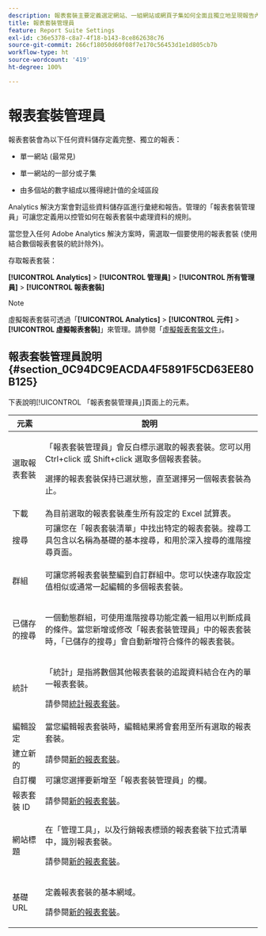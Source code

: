 ```yaml
---
description: 報表套裝主要定義選定網站、一組網站或網頁子集如何全面且獨立地呈現報告內容。
title: 報表套裝管理員
feature: Report Suite Settings
exl-id: c36e5378-c8a7-4f18-b143-8ce862638c76
source-git-commit: 266cf18050d60f08f7e170c56453d1e1d805cb7b
workflow-type: ht
source-wordcount: '419'
ht-degree: 100%

---
```


# 報表套裝管理員

報表套裝會為以下任何資料儲存定義完整、獨立的報表：

* 單一網站 (最常見)

* 單一網站的一部分或子集

* 由多個站的數字組成以獲得總計值的全域區段

Analytics 解決方案會對這些資料儲存區進行彙總和報告。管理的「報表套裝管理員」可讓您定義用以控管如何在報表套裝中處理資料的規則。

當您登入任何 Adobe Analytics 解決方案時，需選取一個要使用的報表套裝 (使用結合數個報表套裝的統計除外)。

存取報表套裝：

**[!UICONTROL Analytics]** > **[!UICONTROL 管理員]** > **[!UICONTROL 所有管理員]** > **[!UICONTROL 報表套裝]**

>[!NOTE]
>
>虛擬報表套裝可透過「**[!UICONTROL Analytics]** > **[!UICONTROL 元件]** > **[!UICONTROL 虛擬報表套裝]**」來管理。請參閱「[虛擬報表套裝文件](/help/components/vrs/vrs-about.md)」。

## 報表套裝管理員說明 {#section_0C94DC9EACDA4F5891F5CD63EE80B125}

下表說明[!UICONTROL 「報表套裝管理員」]頁面上的元素。

<table id="table_F739FBD8DB8D409E916F12F61C5953D0"> 
 <thead> 
  <tr> 
   <th colname="col1" class="entry"> 元素 </th> 
   <th colname="col2" class="entry"> 說明 </th> 
  </tr> 
 </thead>
 <tbody> 
  <tr> 
   <td colname="col1"> <span class="wintitle"> 選取報表套裝</span> </td> 
   <td colname="col2"> <p><span class="wintitle">「報表套裝管理員」</span>會反白標示選取的報表套裝。您可以用 <span class="uicontrol">Ctrl+click</span> 或 <span class="uicontrol">Shift+click</span> 選取多個報表套裝。 </p> <p>選擇的報表套裝保持已選狀態，直至選擇另一個報表套裝為止。 </p> </td> 
  </tr> 
  <tr> 
   <td colname="col1"> <span class="wintitle"> 下載</span> </td> 
   <td colname="col2"> 為目前選取的報表套裝產生所有設定的 Excel 試算表。 </td> 
  </tr> 
  <tr> 
   <td colname="col1"> <span class="wintitle"> 搜尋</span> </td> 
   <td colname="col2"> 可讓您在「報表套裝清單」中找出特定的報表套裝。搜尋工具包含以名稱為基礎的基本搜尋，和用於深入搜尋的進階搜尋頁面。 </td> 
  </tr> 
  <tr> 
   <td colname="col1"> <span class="wintitle">群組 </span> </td> 
   <td colname="col2"> <p>可讓您將報表套裝整編到自訂群組中。您可以快速存取設定值相似或通常一起編輯的多個報表套裝。 </p> </td> 
  </tr> 
  <tr> 
   <td colname="col1"> <span class="wintitle"> 已儲存的搜尋</span> </td> 
   <td colname="col2"> <p>一個動態群組，可使用<span class="wintitle">進階搜尋</span>功能定義一組用以判斷成員的條件。當您新增或修改<span class="wintitle">「報表套裝管理員」</span>中的報表套裝時，<span class="wintitle">「已儲存的搜尋」</span>會自動新增符合條件的報表套裝。 </p> </td> 
  </tr> 
  <tr> 
   <td colname="col1"> <span class="wintitle"> 統計</span> </td> 
   <td colname="col2"> <p>「統計」是指將數個其他報表套裝的追蹤資料結合在內的單一報表套裝。 </p> <p>請參閱<a href="/help/admin/admin/c-manage-report-suites/rollup-report-suite.md">統計報表套裝</a>。 </p> </td> 
  </tr> 
  <tr> 
   <td colname="col1"> <span class="wintitle"> 編輯設定</span> </td> 
   <td colname="col2"> 當您編輯報表套裝時，編輯結果將會套用至所有選取的報表套裝。 </td> 
  </tr> 
  <tr> 
   <td colname="col1"> <span class="wintitle"> 建立新的</span> </td> 
   <td colname="col2">請參閱<a href="/help/admin/admin/c-manage-report-suites/c-new-report-suite/new-report-suite.md">新的報表套裝</a>。 </td> 
  </tr> 
  <tr> 
   <td colname="col1"> <span class="wintitle"> 自訂欄</span> </td> 
   <td colname="col2">可讓您選擇要新增至<span class="wintitle">「報表套裝管理員」</span>的欄。 </td> 
  </tr> 
  <tr> 
   <td colname="col1"> <span class="wintitle"> 報表套裝 ID</span> </td> 
   <td colname="col2">請參閱<a href="/help/admin/admin/c-manage-report-suites/c-new-report-suite/new-report-suite.md">新的報表套裝</a>。 </td> 
  </tr> 
  <tr> 
   <td colname="col1"> <span class="wintitle"> 網站標題</span> </td> 
   <td colname="col2"> <p>在「管理工具」，以及行銷報表標頭的報表套裝下拉式清單中，識別報表套裝。 </p> <p>請參閱<a href="/help/admin/admin/c-manage-report-suites/c-new-report-suite/new-report-suite.md">新的報表套裝</a>。 </p> </td> 
  </tr> 
  <tr> 
   <td colname="col1"> <span class="wintitle"> 基礎 URL</span> </td> 
   <td colname="col2"> <p>定義報表套裝的基本網域。 </p> <p>請參閱<a href="/help/admin/admin/c-manage-report-suites/c-new-report-suite/new-report-suite.md">新的報表套裝</a>。 </p> </td> 
  </tr> 
 </tbody> 
</table>
